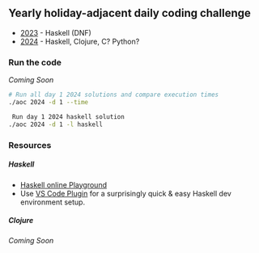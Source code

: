## Yearly holiday-adjacent daily coding challenge

- [2023](2023/README.md) - Haskell (DNF)
- [2024](2024/README.md) - Haskell, Clojure, C? Python?


### Run the code

_Coming Soon_

```bash
# Run all day 1 2024 solutions and compare execution times
./aoc 2024 -d 1 --time

 Run day 1 2024 haskell solution
./aoc 2024 -d 1 -l haskell


```


### Resources

##### Haskell
- [Haskell online Playground](https://play.haskell.org/)
- Use [VS Code Plugin](https://marketplace.visualstudio.com/items?itemName=haskell.haskell) for a surprisingly quick & easy Haskell dev environment setup.

##### Clojure
_Coming Soon_